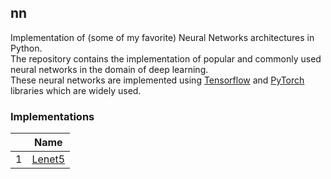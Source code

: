 ## **nn**
Implementation of (some of my favorite) Neural Networks architectures in Python. <br>
The repository contains the implementation of popular and commonly used neural networks in the domain of deep learning. <br>
These neural networks are implemented using [Tensorflow](https://www.tensorflow.org) and [PyTorch](https://pytorch.org) libraries which are widely used. <br>

### Implementations
| | Name |
| ------- | ----------- |
| 1 | [Lenet5](https://github.com/swarajpande4/nn/tree/main/Lenet5) | 

